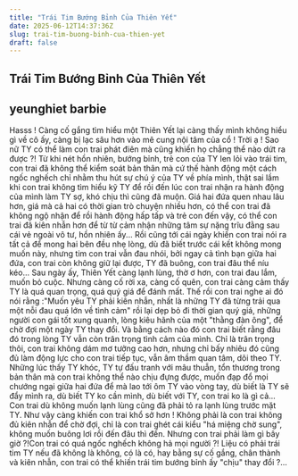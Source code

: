 ```yaml
---
title: "Trái Tim Bướng Bỉnh Của Thiên Yết"
date: 2025-06-12T14:37:36Z
slug: trai-tim-buong-binh-cua-thien-yet
draft: false
---
```


## Trái Tim Bướng Bỉnh Của Thiên Yết

## yeunghiet barbie

Hasss ! Càng cố gắng tìm hiểu một Thiên Yết lại càng thấy mình không hiểu gì về cô ấy, càng bị lạc sâu hơn vào mê cung nội tâm của cổ ! Trời ạ ! Sao nữ TY có thể làm con trai phát điên mà cũng khiến họ chẳng thể nào dứt ra được ?! Từ khi nét hồn nhiên, bướng bỉnh, trẻ con của TY len lỏi vào trái tim, con trai đã không thể kiểm soát bản thân mà cứ 
thế hành động một cách ngốc nghếch chỉ nhằm thu hút sự chú ý của TY về phía mình, thật sai lầm khi con trai không tìm hiểu kỹ TY để rồi đến lúc con trai nhận ra hành động của mình làm TY sợ, khó chịu thì cũng đã muộn. Giá hai đứa quen nhau lâu hơn, giá mà cả hai có thời gian trò chuyện nhiều hơn, có thể con trai đã không ngộ nhận để rồi hành động hấp tấp và trẻ con đến vậy, có thể con trai đã kiên nhẫn hơn để từ từ cảm nhận những tâm sự nặng trĩu đằng sau cái vẻ ngoài vô tư, hồn nhiên ấy... Rồi cũng tới cái ngày khiến con trai nói ra tất cả để mong hai bên đều nhẹ lòng, dù đã biết trước cái kết không mong muốn này, nhưng tim con trai vẫn đau nhói, bởi ngay cả tình bạn giữa hai đứa, con trai còn không giữ lại được, TY đã buông, con trai đâu thể níu kéo... Sau ngày ấy, Thiên Yết càng lạnh lùng, thờ ơ hơn, con trai đau lắm, muốn bỏ cuộc. Nhưng càng cố rời xa, càng cố quên, con trai càng cảm thấy TY là quá quan trọng, quá quý giá để đánh mất. Thế rồi con trai nghe ai đó nói rằng :"Muốn yêu TY phải kiên nhẫn, nhất là những TY đã từng trải qua một nỗi đau quá lớn về tình cảm" rồi lại dẹp bỏ đi thời gian quý giá, những người con gái tốt xung quanh, lòng kiêu hãnh của một "thằng đàn ông", để chờ đợi một ngày TY thay đổi. Và bằng cách nào đó con trai biết rằng đâu đó trong lòng TY vẫn còn trân trọng tình cảm của mình. Chỉ là trân trọng thôi, con trai không dám mơ tưởng cao hơn, nhưng chỉ bấy nhiêu đó cũng đủ làm động lực cho con trai tiếp tục, vẫn âm thầm quan tâm, dõi theo TY. Những lúc thấy TY khóc, TY tự đấu tranh với mâu thuẫn, tổn thương trong bản thân mà con trai không thể nào chịu đựng được, muốn đạp đổ mọi chướng ngại giữa hai đứa để mà lao tới ôm TY vào vòng tay, dù biết là TY sẽ đẩy mình ra, dù biết TY ko cần mình, dù biết với TY, con trai ko là gì cả... Con trai dù không muốn lạnh lùng cũng đã phải tỏ ra lạnh lùng trước mặt TY. Như vậy càng khiến con trai khổ sở hơn ! Không phải là con trai không đủ kiên nhẫn để chờ đợi, chỉ là con trai ghét cái kiểu "há miệng chờ sung", không muốn buông lơi rồi đến đâu thì đến. Nhưng con trai phải làm gì bây giờ ?!Con trai có quá ngốc nghếch không hả mọi người ?! Liệu có phải trái tim TY nếu đã không là không, có là có, hay bằng sự cố gắng, chân thành và kiên nhẫn, con trai có thể khiến trái tim bướng bỉnh ấy "chịu" thay đổi ?...